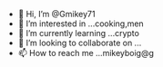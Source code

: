 - 👋 Hi, I’m @Gmikey71
- 👀 I’m interested in ...cooking,men
- 🌱 I’m currently learning ...crypto
- 💞️ I’m looking to collaborate on ...
- 📫 How to reach me ...mikeyboig@g

<!---
Gmikey71/Gmikey71 is a ✨ special ✨ repository because its `README.md` (this file) appears on your GitHub profile.
You can click the Preview link to take a look at your changes.
--->

